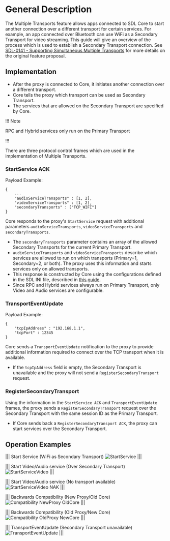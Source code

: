 # General Description

The Multiple Transports feature allows apps connected to SDL Core to start another connection over a different transport for certain services. For example, an app connected over Bluetooth can use WiFi as a Secondary Transport for video streaming. This guide will give an overview of the process which is used to establish a Secondary Transport connection. See [SDL-0141 - Supporting Simultaneous Multiple Transports](https://github.com/smartdevicelink/sdl_evolution/blob/master/proposals/0141-multiple-transports.md) for more details on the original feature proposal.

## Implementation
- After the proxy is connected to Core, it initiates another connection over a different transport.
- Core tells the proxy which transport can be used as Secondary Transport.
- The services that are allowed on the Secondary Transport are specified by Core.

!!! Note

RPC and Hybrid services only run on the Primary Transport

!!!

There are three protocol control frames which are used in the implementation of Multiple Transports.

### StartService ACK

Payload Example:
```
{
	...
    "audioServiceTransports" : [1, 2],
    "videoServiceTransports" : [1, 2],
    "secondaryTransports" : ["TCP_WIFI"]
}
```

Core responds to the proxy's `StartService` request with additional parameters `audioServiceTransports`, `videoServiceTransports` and `secondaryTransports`.   

- The `secondaryTransports` parameter contains an array of the allowed Secondary Transports for the current Primary Transport. 
- `audioServiceTransports` and `videoServiceTransports` describe which services are allowed to run on which transports (Primary=1, Secondary=2, or both). The proxy uses this information and starts services only on allowed transports.
- This response is constructed by Core using the configurations defined in the SDL INI file, described in [this guide](../../getting-started/multiple-transports-configuration).
- Since RPC and Hybrid services always run on Primary Transport, only Video and Audio services are configurable.

### TransportEventUpdate

Payload Example:
```
{
    "tcpIpAddress" : "192.168.1.1",
    "tcpPort" : 12345
}
```

Core sends a `TransportEventUpdate` notification to the proxy to provide additional information required to connect over the TCP transport when it is available.

- If the `tcpIpAddress` field is empty, the Secondary Transport is unavailable and the proxy will not send a `RegisterSecondaryTransport` request.

### RegisterSecondaryTransport

Using the information in the `StartService ACK` and `TransportEventUpdate` frames, the proxy sends a `RegisterSecondaryTransport` request over the Secondary Transport with the same session ID as the Primary Transport.  

- If Core sends back a `RegisterSecondaryTransport ACK`, the proxy can start services over the Secondary Transport.

## Operation Examples

|||
Start Service (WiFi as Secondary Transport)
![StartService](./assets/StartService.png)
|||

|||
Start Video/Audio service (Over Secondary Transport)
![StartServiceVideo](./assets/StartServiceVideo.png)
|||
  
|||
Start Video/Audio service (No transport available)
![StartServiceVideo NAK](./assets/StartServiceNAK_Video.png)
|||  

|||
Backwards Compatibility (New Proxy/Old Core)
![Compatibility NewProxy OldCore](./assets/Compatibility_NP_OC.png)
|||  

|||
Backwards Compatibility (Old Proxy/New Core)
![Compatibility OldProxy NewCore](./assets/Compatibility_OP_NC.png)
|||  

|||
TransportEventUpdate (Secondary Transport unavailable)
![TransportEventUpdate](./assets/TransportEventUpdate_Disconnected.png)
|||
